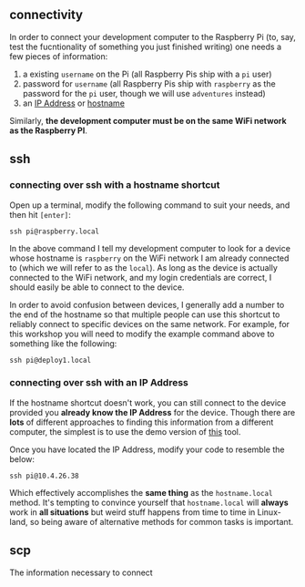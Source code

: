 ## connectivity

In order to connect your development computer to the Raspberry Pi (to, say, test the fucntionality of something you just finished writing) one needs a few pieces of information:

1. a existing `username` on the Pi (all Raspberry Pis ship with a `pi` user)
2. password for `username` (all Raspberry Pis ship with `raspberry` as the password for the `pi` user, though we will use `adventures` instead)
3. an [IP Address](https://en.wikipedia.org/wiki/IP_address) or [hostname](https://en.wikipedia.org/wiki/Hostname)

Similarly, **the development computer must be on the same WiFi network as the Raspberry PI**.

## ssh

### connecting over ssh with a hostname shortcut

Open up a terminal, modify the following command to suit your needs, and then hit `[enter]`:

`ssh pi@raspberry.local`

In the above command I tell my development computer to look  for a device whose hostname is `raspberry` on the WiFi network I am already connected to (which we will refer to as the `local`). As long as the device is actually connected to the WiFi network, and my login credentials are correct, I should easily be able to connect to the device.

In order to avoid confusion between devices, I generally add a number to the end of the hostname so that multiple people can use this shortcut to reliably connect to specific devices on the same network. For example, for this workshop you will need to modify the example command above to something like the following:

`ssh pi@deploy1.local`

### connecting over ssh with an IP Address

If the hostname shortcut doesn't work, you can still connect to the device provided you **already know the IP Address** for the device. Though there are **lots** of different approaches to finding this information from a different computer, the simplest is to use the demo version of [this](https://www.iwaxx.com/lanscan/) tool.

Once you have located the IP Address, modify your code to resemble the below:

`ssh pi@10.4.26.38`

Which effectively accomplishes the **same thing** as the `hostname.local` method. It's tempting to convince yourself that `hostname.local` will **always** work in **all situations** but weird stuff happens from time to time in Linux-land, so being aware of alternative methods for common tasks is important.

## scp

The information necessary to connect
